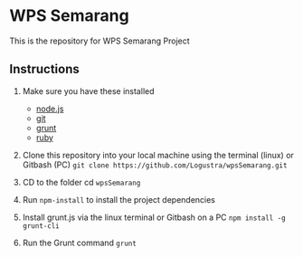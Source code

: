 # WPS Semarang
This is the repository for WPS Semarang Project

## Instructions

1. Make sure you have these installed
	- [node.js](http://nodejs.org/)
	- [git](http://git-scm.com/)
	- [grunt](http://gruntjs.com/)
	- [ruby](https://www.ruby-lang.org/)

2. Clone this repository into your local machine using the terminal (linux) or Gitbash (PC) `git clone https://github.com/Logustra/wpsSemarang.git`
3. CD to the folder cd `wpsSemarang`
4. Run `npm-install` to install the project dependencies
5. Install grunt.js via the linux terminal or Gitbash on a PC `npm install -g grunt-cli`
5. Run the Grunt command `grunt`
